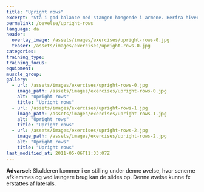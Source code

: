 ```yaml
---
title: "Upright rows"
excerpt: "Stå i god balance med stangen hængende i armene. Herfra hiver du stangen op til hagen. Stangen skal være så tæt på kroppen som muligt hele tiden."
permalink: /oevelse/upright-rows
language: da
header:
  overlay_image: /assets/images/exercises/upright-rows-0.jpg
  teaser: /assets/images/exercises/upright-rows-0.jpg
categories:
training_type: 
training_focus: 
equipment:
muscle_group:
gallery:
  - url: /assets/images/exercises/upright-rows-0.jpg
    image_path: /assets/images/exercises/upright-rows-0.jpg
    alt: "Upright rows"
    title: "Upright rows"
  - url: /assets/images/exercises/upright-rows-1.jpg
    image_path: /assets/images/exercises/upright-rows-1.jpg
    alt: "Upright rows"
    title: "Upright rows"
  - url: /assets/images/exercises/upright-rows-2.jpg
    image_path: /assets/images/exercises/upright-rows-2.jpg
    alt: "Upright rows"
    title: "Upright rows"
last_modified_at: 2011-05-06T11:33:07Z
---
```


**Advarsel:** Skulderen kommer i en stilling under denne øvelse, hvor senerne afklemmes og ved længere brug kan de slides op. Denne øvelse kunne fx erstattes af laterals.
